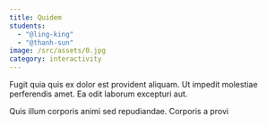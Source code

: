 ```yaml
---
title: Quidem
students:
  - "@ling-king"
  - "@thanh-sun"
image: /src/assets/0.jpg
category: interactivity
---
```

Fugit quia quis ex dolor est provident aliquam. Ut impedit molestiae perferendis amet. Ea odit laborum excepturi aut.

Quis illum corporis animi sed repudiandae. Corporis a provi